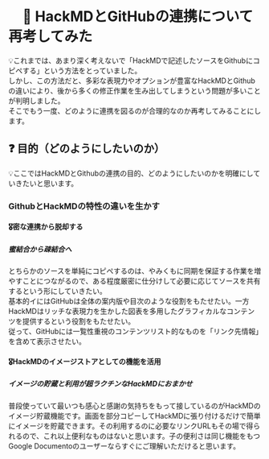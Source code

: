 # 　🤔 HackMDとGitHubの連携について再考してみた

:bulb:これまでは、あまり深く考えないで「HackMDで記述したソースをGithubにコピペする」という方法をとっていました。  
しかし、この方法だと、多彩な表現力やオプションが豊富なHackMDとGithubの違いにより、後から多くの修正作業を生み出してしまうという問題が多いことが判明しました。  
そこでもう一度、どのように連携を図るのが合理的なのか再考してみることにします。

## :question: 目的（どのようにしたいのか）
:bulb:ここではHackMDとGithubの連携の目的、どのようにしたいのかを明確にしていきたいと思います。

### GithubとHackMDの特性の違いを生かす

#### 🎖️密な連携から脱却する

##### 蜜結合から疎結合へ

とちらかのソースを単純にコピペするのは、やみくもに同期を保証する作業を増やすことにつながるので、ある程度厳密に仕分けして必要に応じてソースを共有するという形にしていきたい。  
基本的イにはGitHubは全体の案内版や目次のような役割をもたせたい。一方HackMDはリッチな表現力を生かした図表を多用したグラフィカルなコンテンツを提供するという役割をもたせたい。  
従って、GitHubには一覧性重視のコンテンツリスト的なものを「リンク先情報」を含めて表示させたい。

#### 🎖️HackMDのイメージストアとしての機能を活用

##### イメージの貯蔵と利用が超ラクチンなHackMDにおまかせ

普段使っていて最いつも感心と感謝の気持ちをもって接しているのがHackMDのイメージ貯蔵機能です。画面を部分コピーしてHackMDに張り付けるだけで簡単にイメージを貯蔵できます。その利用するのに必要なリンクURLもその場で得られるので、これ以上便利なものはないと思います。子の便利さは同じ機能をもつGoogle Documentoのユーザーならすぐにご理解いただけると思います。

